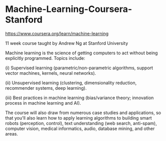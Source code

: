 # Machine-Learning-Coursera-Stanford
https://www.coursera.org/learn/machine-learning


11 week course taught by Andrew Ng at Stanford University


Machine learning is the science of getting computers to act without being explicitly programmed.
Topics include: 

(i) Supervised learning (parametric/non-parametric algorithms, support vector machines, kernels, neural networks). 

(ii) Unsupervised learning (clustering, dimensionality reduction, recommender systems, deep learning). 

(iii) Best practices in machine learning (bias/variance theory; innovation process in machine learning and AI). 

The course will also draw from numerous case studies and applications, so that you'll also learn how to apply learning algorithms to building smart robots (perception, control), text understanding (web search, anti-spam), computer vision, medical informatics, audio, database mining, and other areas.
